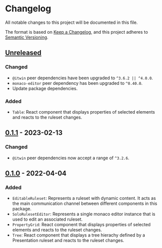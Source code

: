 # Changelog

All notable changes to this project will be documented in this file.

The format is based on [Keep a Changelog](https://keepachangelog.com/en/1.0.0/),
and this project adheres to [Semantic Versioning](https://semver.org/spec/v2.0.0.html).

## [Unreleased](https://github.com/iTwin/presentation-rules-editor/tree/HEAD)

### Changed

- `@itwin` peer dependencies have been upgraded to `^3.6.2 || ^4.0.0`.
- `monaco-editor` peer dependency has been upgraded to `^0.40.0`.
- Update package dependencies.

### Added

- `Table`: React component that displays properties of selected elements and reacts to the ruleset changes.

## [0.1.1](https://github.com/iTwin/presentation-rules-editor/tree/v0.1.1) - 2023-02-13

### Changed

- `@itwin` peer dependencies now accept a range of `^3.2.6`.

## [0.1.0](https://github.com/iTwin/presentation-rules-editor/tree/v0.1.0) - 2022-04-04

### Added

- `EditableRuleset`: Represents a ruleset with dynamic content. It acts as the main communication channel between different components in this package.
- `SoloRulesetEditor`: Represents a single monaco editor instance that is used to edit an associated ruleset.
- `PropertyGrid`: React component that displays properties of selected elements and reacts to the ruleset changes.
- `Tree`: React component that displays a tree hierachy defined by a Presentation ruleset and reacts to the ruleset changes.
